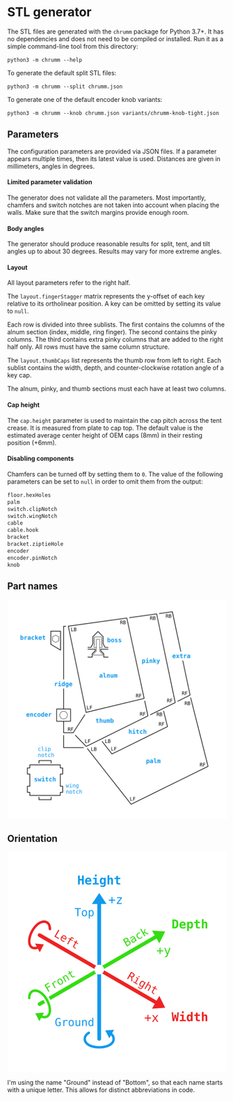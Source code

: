 STL generator
=============

The STL files are generated with the `chrumm` package for Python 3.7+.
It has no dependencies and does not need to be compiled or installed.
Run it as a simple command-line tool from this directory:

    python3 -m chrumm --help

To generate the default split STL files:

    python3 -m chrumm --split chrumm.json

To generate one of the default encoder knob variants:

    python3 -m chrumm --knob chrumm.json variants/chrumm-knob-tight.json


Parameters
----------

The configuration parameters are provided via JSON files. If a
parameter appears multiple times, then its latest value is used.
Distances are given in millimeters, angles in degrees.


#### Limited parameter validation

The generator does not validate all the parameters.
Most importantly, chamfers and switch notches
are not taken into account when placing the walls.
Make sure that the switch margins provide enough room.


#### Body angles

The generator should produce reasonable results for
split, tent, and tilt angles up to about 30 degrees.
Results may vary for more extreme angles.


#### Layout

All layout parameters refer to the right half.

The `layout.fingerStagger` matrix represents the y-offset
of each key relative to its ortholinear position.
A key can be omitted by setting its value to `null`.

Each row is divided into three sublists. The first contains
the columns of the alnum section (index, middle, ring finger).
The second contains the pinky columns. The third contains
extra pinky columns that are added to the right half only.
All rows must have the same column structure.

The `layout.thumbCaps` list represents the thumb row from
left to right. Each sublist contains the width, depth,
and counter-clockwise rotation angle of a key cap.

The alnum, pinky, and thumb sections must each have
at least two columns.


#### Cap height

The `cap.height` parameter is used to maintain the cap pitch
across the tent crease. It is measured from plate to cap top.
The default value is the estimated average center height
of OEM caps (8mm) in their resting position (+6mm).


#### Disabling components

Chamfers can be turned off by setting them to `0`.
The value of the following parameters can be set
to `null` in order to omit them from the output:

    floor.hexHoles
    palm
    switch.clipNotch
    switch.wingNotch
    cable
    cable.hook
    bracket
    bracket.ziptieHole
    encoder
    encoder.pinNotch
    knob


Part names
----------

![Reference points](../images/cfg-names.svg)


Orientation
-----------

![Orientation names](../images/cfg-orientation.svg)

I'm using the name "Ground" instead of "Bottom",
so that each name starts with a unique letter.
This allows for distinct abbreviations in code.
